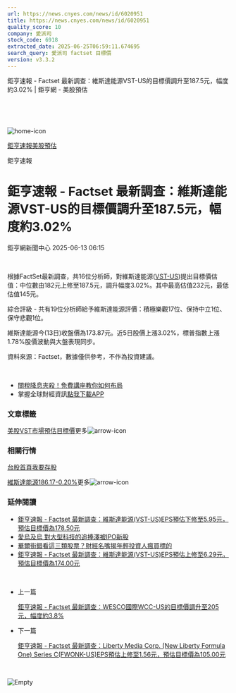 ```yaml
---
url: https://news.cnyes.com/news/id/6020951
title: https://news.cnyes.com/news/id/6020951
quality_score: 10
company: 愛派司
stock_code: 6918
extracted_date: 2025-06-25T06:59:11.674695
search_query: 愛派司 factset 目標價
version: v3.3.2
---
```


鉅亨速報 - Factset 最新調查：維斯達能源VST-US的目標價調升至187.5元，幅度約3.02% | 鉅亨網 - 美股預估

‌

‌

![home-icon](/assets/icons/breadCrumb/symbol-icon-home.svg)

[鉅亨速報](/news/cat/anue_live)[美股預估](/news/cat/us_forecast)

鉅亨速報

# 鉅亨速報 - Factset 最新調查：維斯達能源VST-US的目標價調升至187.5元，幅度約3.02%

鉅亨網新聞中心 2025-06-13 06:15

‌

根據FactSet最新調查，共16位分析師，對維斯達能源([VST-US](https://invest.cnyes.com/usstock/detail/VST))提出目標價估值：中位數由182元上修至187.5元，調升幅度3.02%。其中最高估值232元，最低估值145元。

綜合評級 - 共有19位分析師給予維斯達能源評價：積極樂觀17位、保持中立1位、保守悲觀1位。

維斯達能源今(13日)收盤價為173.87元。近5日股價上漲3.02%，標普指數上漲1.78%股價波動與大盤表現同步。

資料來源：Factset，數據僅供參考，不作為投資建議。

‌

* [關稅降息夾殺！免費講座教你如何布局](https://events.cnyes.com/rsc2025H2-35584?utm_source=anue&utm_medium=usstocks_end)
* 掌握全球財經資訊[點我下載APP](http://www.cnyes.com/app/?utm_source=mweb&utm_medium=HamMenuBanner&utm_campaign=fixed&utm_content=entr)

### 文章標籤

[美股](https://news.cnyes.com/tag/美股 "美股")[VST](https://news.cnyes.com/tag/VST "VST")[市場預估](https://news.cnyes.com/tag/市場預估 "市場預估")[目標價](https://news.cnyes.com/tag/目標價 "目標價")更多![arrow-icon](/assets/icons/arrows/arrow-down.svg)

### 相關行情

[台股首頁](https://www.cnyes.com/twstock)[我要存股](https://supr.link/8OHaU)

[維斯達能源186.17-0.20%](https://invest.cnyes.com/usstock/detail/VST)更多![arrow-icon](/assets/icons/arrows/arrow-down.svg)

### 延伸閱讀

* [鉅亨速報 - Factset 最新調查：維斯達能源(VST-US)EPS預估下修至5.95元，預估目標價為178.50元](/news/id/6019028)
* [愛烏及烏 對大型科技的追捧澤被IPO新股](/news/id/6018740)
* [華爾街錯看這三類股票？財經名嘴揭年輕投資人瘋買標的](/news/id/6018013)
* [鉅亨速報 - Factset 最新調查：維斯達能源(VST-US)EPS預估上修至6.29元，預估目標價為174.00元](/news/id/5983217)

‌

* 上一篇

  [鉅亨速報 - Factset 最新調查：WESCO國際WCC-US的目標價調升至205元，幅度約3.8%](/news/id/6022778)
* 下一篇

  [鉅亨速報 - Factset 最新調查：Liberty Media Corp. (New Liberty Formula One) Series C(FWONK-US)EPS預估上修至1.56元，預估目標價為105.00元](/news/id/6020849)

‌

![Empty](/assets/icons/skeleton/empty-image.svg)

‌
